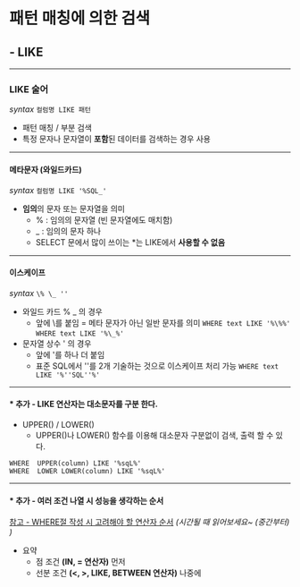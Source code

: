# 패턴 매칭에 의한 검색
## - LIKE


----
### LIKE 술어
*syntax* 
``
컬럼명 LIKE 패턴
``
* 패턴 매칭 / 부분 검색
* 특정 문자나 문자열이 **포함**된 데이터를 검색하는 경우 사용


----
#### 메타문자 (와일드카드)
*syntax* 
``
컬럼명 LIKE '%SQL_'
``
* **임의**의 문자 또는 문자열을 의미
  * % : 임의의 문자열 (빈 문자열에도 매치함)
  * _ : 임의의 문자 하나
  * SELECT 문에서 많이 쓰이는 *는 LIKE에서 **사용할 수 없음**


----
#### 이스케이프
*syntax* 
``
\% \_ ''
``
* 와일드 카드 % _ 의 경우
  * 앞에 \를 붙임 = 메타 문자가 아닌 일반 문자를 의미
  ``WHERE text LIKE '%\%%'``
  ``WHERE text LIKE '%\_%'``
* 문자열 상수 ' 의 경우
  * 앞에 '를 하나 더 붙임
  * 표준 SQL에서 ''를 2개 기술하는 것으로 이스케이프 처리 가능
  ``WHERE text LIKE '%''SQL''%'``
  
  
----
#### * 추가 - LIKE 연산자는 대소문자를 구분 한다.
* UPPER() / LOWER()
  * UPPER()나 LOWER() 함수를 이용해 대소문자 구분없이 검색, 출력 할 수 있다.
```
WHERE  UPPER(column) LIKE '%sqL%'
WHERE  LOWER LOWER(column) LIKE '%sqL%'
```


----
#### * 추가 - 여러 조건 나열 시 성능을 생각하는 순서
[참고 - WHERE절 작성 시 고려해야 할 연산자 순서](http://www.gurubee.net/lecture/2228)
*(시간될 때 읽어보세요~ (중간부터) )*
* 요약
  * 점 조건 **(IN, = 연산자)** 먼저
  * 선분 조건 **(<, >, LIKE, BETWEEN 연산자)** 나중에
